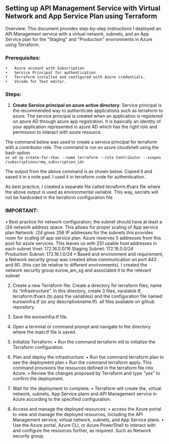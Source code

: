 ## Setting up API Management Service with Virtual Network and App Service Plan using Terraform
Overview:
This document provides step-by-step instructions I deployed an API Management service with a virtual network, subnets, and an App Service plan for the "Staging" and "Production" environments in Azure using Terraform.
### Prerequisites:
    •	Azure account with Subscription
    •	Service Principal for authentication
    •	Terraform installed and configured with Azure credentials.
    •	Vscode for Text editor. 
### Steps:
1.	**Create Service principal on azure active directory**: Service principal is the recommended way to authenticate applications such as terraform to azure. The service principal is created when an application is registered on azure AD through azure app registration. It is basically an identity of your application represented in azure AD which has the right role and permission to interact with azure resource.

The command below was used to create a service principal for terraform with a contributor role. The command is run on azure cloudshell using the bash option
<br>``az ad sp create-for-rbac --name terraform --role Contributor --scopes /subscriptions/<my_subscription_id>`` 

The output from the above command is as shown below. Copied it and saved it in a note pad. I used it in terraform code for authentication. 
 

As best practice, I created a separate file called terraform.tfvars file where the above output is used as environmental variable. This way, secrets will not be hardcoded in the terraform configuration file
 

### IMPORTANT: 
•	Best practice for network configuration; the subnet should have at least a /24 network address space. This allows for proper scaling of App service plan
Network: /24 gives 256 IP addresses for the subnets this provides room for scaling of app service plan. Azure reserves 5 addresses from this pool for azure services. This leaves us with 251 usable host addresses in each subnet
Vnet: 172.16.0.0/16
Staging Subnet: 172.16.0.0/24  
Production Subnet: 172.16.1.0/24
•	Based and environment and requirement, a Network security group was created allow communication on port 443 and 80. (this can be relative to different environments). I created the network security group eurow_am_sg and associated it to the relevant subnet
 

2.	Create a new Terraform file:
Create a directory for terraform files, name its “Infrastructure”. In this directory, create 3 files, varaiable.tf, terraform.tfvars (to pass the variables) and the configuration file named eurowinfra.tf (or any descriptivename.tf). all files available on github repository.

3.	Save the eurowinfra.tf file.
4.	Open a terminal or command prompt and navigate to the directory where the main.tf file is saved.
5.	Initialize Terraform:
•	Run the command terraform init to initialize the Terraform configuration.
6.	Plan and deploy the infrastructure:
•	Run the command terraform plan to see the deployment plan
•	Run the command terraform apply. This command provisions the resources defined in the terraform file into Azure.
•	Review the changes proposed by Terraform and type "yes" to confirm the deployment.
7.	Wait for the deployment to complete.
•	Terraform will create the, virtual network, subnets, App Service plans and API Management service in Azure according to the specified configuration.
8.	Access and manage the deployed resources:
•	access the Azure portal to view and manage the deployed resources, including the API Management service, virtual network, subnets, and App Service plans.
•	Use the Azure portal, Azure CLI, or Azure PowerShell to interact with and configure the resources further, as required. Such as Network security group.
